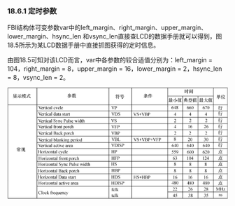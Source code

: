 ### 18.6.1 定时参数

FBI结构体可变参数var中的left_margin、right_margin、upper_margin、lower_margin、hsync_len 和vsync_len直接查LCD的数据手册就可以得到，图18.5所示为某LCD数据手册中直接抓图获得的定时信息。

由图18.5可知对该LCD而言，var中各参数的较合适值分别为：left_margin = 104，right_margin = 8，upper_margin = 16，lower_margin = 2，hsync_len = 8，vsync_len = 2。



![P473_50162.jpg](../images/P473_50162.jpg)
